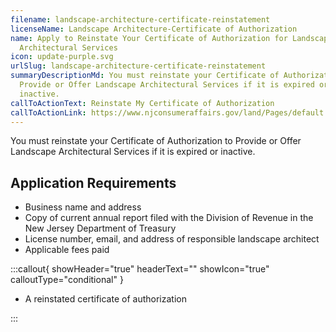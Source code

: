 ```yaml
---
filename: landscape-architecture-certificate-reinstatement
licenseName: Landscape Architecture-Certificate of Authorization
name: Apply to Reinstate Your Certificate of Authorization for Landscape
  Architectural Services
icon: update-purple.svg
urlSlug: landscape-architecture-certificate-reinstatement
summaryDescriptionMd: You must reinstate your Certificate of Authorization to
  Provide or Offer Landscape Architectural Services if it is expired or
  inactive.
callToActionText: Reinstate My Certificate of Authorization
callToActionLink: https://www.njconsumeraffairs.gov/land/Pages/default.aspx
---
```

You must reinstate your Certificate of Authorization to Provide or Offer Landscape Architectural Services if it is expired or inactive.

## Application Requirements

- Business name and address
- Copy of current annual report filed with the Division of Revenue in the New Jersey Department of Treasury
- License number, email, and address of responsible landscape architect
- Applicable fees paid

:::callout{ showHeader="true" headerText="" showIcon="true" calloutType="conditional" }

- A reinstated certificate of authorization

:::

